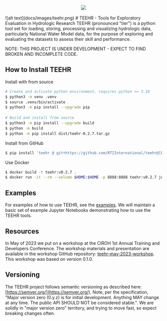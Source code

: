 <p align="center">
  <img src="[[http://some_place.com/image.png](https://ciroh.ua.edu/wp-content/uploads/2022/08/CIROHLogo_200x200.png)](https://ciroh.ua.edu/wp-content/uploads/2022/08/CIROHLogo_200x200.png)" />
</p>
![alt text](docs/images/teehr.png)
# TEEHR - Tools for Exploratory Evaluation in Hydrologic Research
TEEHR (pronounced "tier") is a python tool set for loading, storing,
processing and visualizing hydrologic data, particularly National Water
Model data, for the purpose of exploring and evaluating the datasets to
assess their skill and performance.

NOTE: THIS PROJECT IS UNDER DEVELOPMENT - EXPECT TO FIND BROKEN AND INCOMPLETE CODE.

## How to Install TEEHR
Install with from source

```bash
# Create and activate python environment, requires python >= 3.10
$ python3 -m venv .venv
$ source .venv/bin/activate
$ python3 -m pip install --upgrade pip

# Build and install from source
$ python3 -m pip install --upgrade build
$ python -m build
$ python -m pip install dist/teehr-0.2.7.tar.gz
```

Install from GitHub
```bash
$ pip install 'teehr @ git+https://github.com/RTIInternational/teehr@[BRANCH_TAG]'
```

Use Docker
```bash
$ docker build -t teehr:v0.2.7 .
$ docker run -it --rm --volume $HOME:$HOME -p 8888:8888 teehr:v0.2.7 jupyter lab --ip 0.0.0.0 $HOME
```

## Examples
For examples of how to use TEEHR, see the [examples](examples).  We will maintain a basic set of example Jupyter Notebooks demonstrating how to use the TEEHR tools.


## Resources
In May of 2023 we put on a workshop at the CIROH 1st Annual Training and Developers Conference.  The workshop materials and presentation are available in the workshop GitHub repository: [teehr-may-2023-workshop](https://github.com/RTIInternational/teehr-may-2023-workshop).  This workshop was based on version 0.1.0.

## Versioning
The TEEHR project follows semantic versioning as described here: [https://semver.org/](https://semver.org/).
Note, per the specification, "Major version zero (0.y.z) is for initial development. Anything MAY change at any time. The public API SHOULD NOT be considered stable.".  We are solidly in "major version zero" territory, and trying to move fast, so expect breaking changes often.
